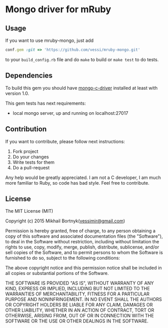 # Mongo driver for mRuby
<!---[![Build Status](https://travis-ci.org/vessi/mruby-mongo.svg?branch=develop)](https://travis-ci.org/vessi/mruby-mongo)-->

## Usage

If you want to use mruby-mongo, just add 

```ruby
conf.gem :git => 'https://github.com/vessi/mruby-mongo.git'
```

to your `build_config.rb` file and do `make` to build or `make test` to do tests.

## Dependencies

To build this gem you should have [mongo-c-driver](https://github.com/mongodb/mongo-c-driver) installed at least with version 1.0.

This gem tests has next requirements:
- local mongo server, up and running on localhost:27017

## Contribution

If you want to contribute, please follow next instructions:

1. Fork project
1. Do your changes
1. Write tests for them
1. Do a pull-request

Any help would be greatly appreciated. I am not a C developer, I am much more familiar to Ruby, so code has bad style. Feel free to contribute.

## License

The MIT License (MIT)

Copyright (c) 2015 Mikhail Bortnyk(vessimir@gmail.com)

Permission is hereby granted, free of charge, to any person obtaining a copy
of this software and associated documentation files (the "Software"), to deal
in the Software without restriction, including without limitation the rights
to use, copy, modify, merge, publish, distribute, sublicense, and/or sell
copies of the Software, and to permit persons to whom the Software is
furnished to do so, subject to the following conditions:

The above copyright notice and this permission notice shall be included in
all copies or substantial portions of the Software.

THE SOFTWARE IS PROVIDED "AS IS", WITHOUT WARRANTY OF ANY KIND, EXPRESS OR
IMPLIED, INCLUDING BUT NOT LIMITED TO THE WARRANTIES OF MERCHANTABILITY,
FITNESS FOR A PARTICULAR PURPOSE AND NONINFRINGEMENT. IN NO EVENT SHALL THE
AUTHORS OR COPYRIGHT HOLDERS BE LIABLE FOR ANY CLAIM, DAMAGES OR OTHER
LIABILITY, WHETHER IN AN ACTION OF CONTRACT, TORT OR OTHERWISE, ARISING FROM,
OUT OF OR IN CONNECTION WITH THE SOFTWARE OR THE USE OR OTHER DEALINGS IN
THE SOFTWARE.

